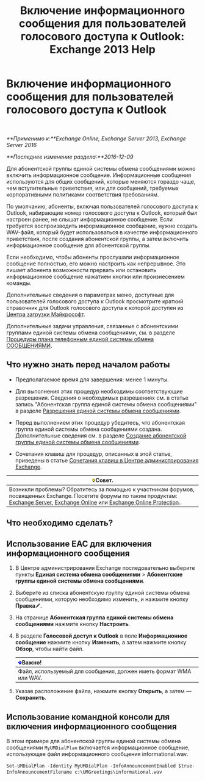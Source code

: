 ﻿---
title: 'Включение информационного сообщения для пользователей голосового доступа к Outlook: Exchange 2013 Help'
TOCTitle: Включение информационного сообщения для пользователей голосового доступа к Outlook
ms:assetid: b69ed0e1-f978-498a-963e-42a047678db4
ms:mtpsurl: https://technet.microsoft.com/ru-ru/library/Bb124344(v=EXCHG.150)
ms:contentKeyID: 50556475
ms.date: 05/22/2018
mtps_version: v=EXCHG.150
ms.translationtype: MT
---

# Включение информационного сообщения для пользователей голосового доступа к Outlook

 

_**Применимо к:**Exchange Online, Exchange Server 2013, Exchange Server 2016_

_**Последнее изменение раздела:**2016-12-09_

Для абонентской группы единой системы обмена сообщениями можно включить информационное сообщение. Информационные сообщения используются для общих сообщений, которые меняются гораздо чаще, чем вступительные приветствия, или для сообщений, требуемых корпоративными политиками соответствия требованиям.

По умолчанию, абоненты, включая пользователей голосового доступа к Outlook, набирающие номер голосового доступа к Outlook, который был настроен ранее, не слышат информационное сообщение. Если требуется воспроизводить информационное сообщение, нужно создать WAV-файл, который будет использоваться в качестве информационного приветствия, после создания абонентской группы, а затем включить информационное сообщение для абонентской группы.

Если необходимо, чтобы абоненты прослушали информационное сообщение полностью, его можно настроить как непрерывное. Это лишает абонента возможности прервать или остановить информационное сообщение нажатием кнопки или произнесением команды.

Дополнительные сведения о параметрах меню, доступные для пользователей голосового доступа к Outlook просмотрите краткий справочник для Outlook голосового доступа к которой доступен из [Центра загрузки Майкрософт](https://go.microsoft.com/fwlink/p/?linkid=272767).

Дополнительные задачи управления, связанные с абонентскими группами единой системы обмена сообщениями, см. в разделе [Процедуры плана телефонным единой системы обмена СООБЩЕНИЯМИ](um-dial-plan-procedures-exchange-2013-help.md).

## Что нужно знать перед началом работы

  - Предполагаемое время для завершения: менее 1 минуты.

  - Для выполнения этих процедур необходимы соответствующие разрешения. Сведения о необходимых разрешениях см. в статье запись "Абонентская группа единой системы обмена сообщениями" в разделе [Разрешения единой системы обмена сообщениями](unified-messaging-permissions-exchange-2013-help.md).

  - Перед выполнением этих процедур убедитесь, что абонентская группа единой системы обмена сообщениями создана. Дополнительные сведения см. в разделе [Создание абонентской группы единой системы обмена сообщениями](create-a-um-dial-plan-exchange-2013-help.md).

  - Сочетания клавиш для процедур, описанных в этой статье, приведены в статье [Сочетания клавиш в Центре администрирования Exchange](keyboard-shortcuts-in-the-exchange-admin-center-exchange-online-protection-help.md).

<table>
<thead>
<tr class="header">
<th><img src="images/Bb124558.tip(EXCHG.150).gif" title="Совет" alt="Совет" />Совет.</th>
</tr>
</thead>
<tbody>
<tr class="odd">
<td>Возникли проблемы? Обратитесь за помощью к участникам форумов, посвященных Exchange. Посетите форумы по таким продуктам: <a href="https://go.microsoft.com/fwlink/p/?linkid=60612">Exchange Server</a>, <a href="https://go.microsoft.com/fwlink/p/?linkid=267542">Exchange Online</a> или <a href="https://go.microsoft.com/fwlink/p/?linkid=285351">Exchange Online Protection</a>..</td>
</tr>
</tbody>
</table>


## Что необходимо сделать?

## Использование EAC для включения информационного сообщения

1.  В Центре администрирования Exchange последовательно выберите пункты **Единая система обмена сообщениями** \> **Абонентские группы единой системы обмена сообщениями**.

2.  Выберите из списка абонентскую группу единой системы обмена сообщениями, которую необходимо изменить, и нажмите кнопку **Правка**![Значок редактирования](images/Bb124582.6f53ccb2-1f13-4c02-bea0-30690e6ea71d(EXCHG.150).gif "Значок редактирования").

3.  На странице **Абонентская группа единой системы обмена сообщениями** нажмите кнопку **Настроить**.

4.  В разделе **Голосовой доступ к Outlook** в поле **Информационное сообщение** нажмите кнопку **Изменить**, а затем нажмите кнопку **Обзор**, чтобы найти файл.
    
    <table>
    <thead>
    <tr class="header">
    <th><img src="images/Dd876857.important(EXCHG.150).gif" title="Важно" alt="Важно" />Важно!</th>
    </tr>
    </thead>
    <tbody>
    <tr class="odd">
    <td>Файл, используемый для сообщения, должен иметь формат WMA или WAV.</td>
    </tr>
    </tbody>
    </table>


5.  Указав расположение файла, нажмите кнопку **Открыть**, а затем — **Сохранить**.

## Использование командной консоли для включения информационного сообщения

В этом примере для абонентской группы единой системы обмена сообщениями `MyUMDialPlan` включается информационное сообщение, использующее файл информационного сообщения informational.wav.

    Set-UMDialPlan -Identity MyUMDialPlan -InfoAnnouncementEnabled $true-InfoAnnouncementFilename c:\UMGreetings\informational.wav

